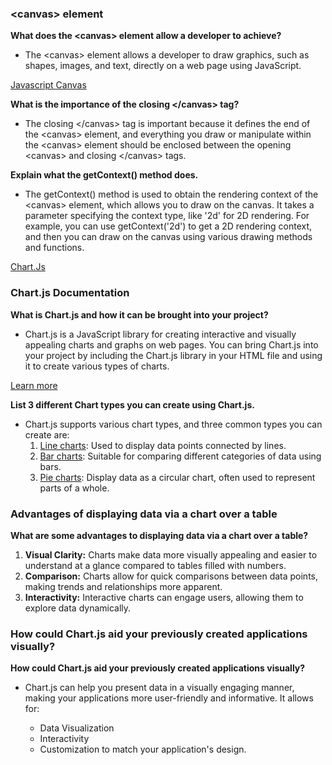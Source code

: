 ### &lt;canvas&gt; element

**What does the &lt;canvas&gt; element allow a developer to achieve?**

- The &lt;canvas&gt; element allows a developer to draw graphics, such as shapes, images, and text, directly on a web page using JavaScript.

 [Javascript Canvas](https://developer.mozilla.org/en-US/docs/Web/HTML/Element/canvas)

**What is the importance of the closing &lt;/canvas&gt; tag?**

- The closing &lt;/canvas&gt; tag is important because it defines the end of the &lt;canvas&gt; element, and everything you draw or manipulate within the &lt;canvas&gt; element should be enclosed between the opening &lt;canvas&gt; and closing &lt;/canvas&gt; tags.

**Explain what the getContext() method does.**

- The getContext() method is used to obtain the rendering context of the &lt;canvas&gt; element, which allows you to draw on the canvas. It takes a parameter specifying the context type, like '2d' for 2D rendering. For example, you can use getContext('2d') to get a 2D rendering context, and then you can draw on the canvas using various drawing methods and functions. 

[Chart.Js](https://developer.mozilla.org/en-US/docs/Web/API/HTMLCanvasElement/getContext)

### Chart.js Documentation

**What is Chart.js and how it can be brought into your project?**

- Chart.js is a JavaScript library for creating interactive and visually appealing charts and graphs on web pages. You can bring Chart.js into your project by including the Chart.js library in your HTML file and using it to create various types of charts.
 
[Learn more](https://www.chartjs.org/docs/latest/getting-started/)

**List 3 different Chart types you can create using Chart.js.**

- Chart.js supports various chart types, and three common types you can create are:
   1. [Line charts](https://www.chartjs.org/docs/latest/charts/line.html): Used to display data points connected by lines.
   2. [Bar charts](https://www.chartjs.org/docs/latest/charts/bar.html): Suitable for comparing different categories of data using bars.
   3. [Pie charts](https://www.chartjs.org/docs/latest/charts/pie.html): Display data as a circular chart, often used to represent parts of a whole.

### Advantages of displaying data via a chart over a table

**What are some advantages to displaying data via a chart over a table?**

1. **Visual Clarity:** Charts make data more visually appealing and easier to understand at a glance compared to tables filled with numbers.
2. **Comparison:** Charts allow for quick comparisons between data points, making trends and relationships more apparent.
3. **Interactivity:** Interactive charts can engage users, allowing them to explore data dynamically.

### How could Chart.js aid your previously created applications visually?

**How could Chart.js aid your previously created applications visually?**

- Chart.js can help you present data in a visually engaging manner, making your applications more user-friendly and informative. It allows for:

  - Data Visualization
  - Interactivity
  - Customization to match your application's design.
